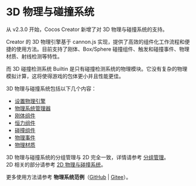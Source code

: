 # 3D 物理与碰撞系统

从 v2.3.0 开始，Cocos Creator 新增了对 3D 物理与碰撞系统的支持。

Creator 的 3D 物理引擎基于 cannon.js 实现，提供了高效的组件化工作流程和便捷的使用方法。目前支持了刚体、Box/Sphere 碰撞组件、触发和碰撞事件、物理材质、射线检测等特性。

而 3D 碰撞检测系统 Builtin 是只有碰撞检测系统的物理模块。它没有复杂的物理模拟计算，这将使得游戏的包体更小并且性能更佳。

3D 物理与碰撞系统包括以下几个内容：

- [设置物理引擎](physics-select.md)
- [物理系统管理器](physics-manager.md)
- [刚体组件](physics-rigidbody.md)
- [恒力组件](physics-constant-force.md)
- [碰撞组件](physics-collider.md)
- [物理事件](physics-event.md)
- [物理材质](physics-material.md)

3D 物理与碰撞系统的分组管理与 2D 完全一致，详情请参考 [分组管理](../physics/collision/collision-group.md)。<br>
2D 相关的部分请参考 [2D 物理与碰撞系统](../physics/index.md)。

更多使用方法请参考 **物理系统范例**（[GitHub](https://github.com/cocos/example-projects/tree/v2.4.3/assets/cases/3d_physics) | [Gitee](https://gitee.com/mirrors_cocos-creator/example-cases/tree/v2.4.3/assets/cases/3d_physics)）。
